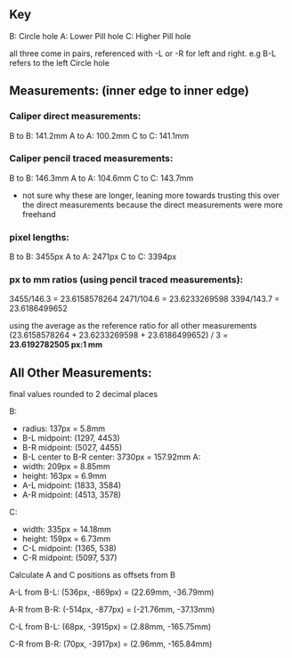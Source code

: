 ## Key
B: Circle hole
A: Lower Pill hole
C: Higher Pill hole

all three come in pairs, referenced with -L or -R for left and right. e.g B-L refers to the left Circle hole 


## Measurements: (inner edge to inner edge)
### Caliper direct measurements:

B to B: 141.2mm
A to A: 100.2mm
C to C: 141.1mm

### Caliper pencil traced measurements:
B to B: 146.3mm
A to A: 104.6mm
C to C: 143.7mm
- not sure why these are longer, leaning more towards trusting this over the direct measurements because the direct measurements were more freehand

### pixel lengths:
B to B: 3455px
A to A: 2471px
C to C: 3394px


### px to mm ratios (using pencil traced measurements):
3455/146.3 = 23.6158578264
2471/104.6 = 23.6233269598
3394/143.7 = 23.6186499652
 
using the average as the reference ratio for all other measurements
(23.6158578264 + 23.6233269598 + 23.6186499652) / 3
= **23.6192782505 px:1 mm**


## All Other Measurements:
final values rounded to 2 decimal places


B:
- radius: 137px = 5.8mm
- B-L midpoint: (1297, 4453)
- B-R midpoint: (5027, 4455)
- B-L center to B-R center: 3730px = 157.92mm
A:
- width: 209px = 8.85mm
- height: 163px = 6.9mm
- A-L midpoint: (1833, 3584)
- A-R midpoint: (4513, 3578)

C:
- width: 335px = 14.18mm
- height: 159px = 6.73mm
- C-L midpoint: (1365, 538)
- C-R midpoint: (5097, 537)

Calculate A and C positions as offsets from B

A-L from B-L:
(536px, -869px) = (22.69mm, -36.79mm)

A-R from B-R:
(-514px, -877px) = (-21.76mm, -37.13mm)

C-L from B-L:
(68px, -3915px) = (2.88mm, -165.75mm)

C-R from B-R:
(70px, -3917px) = (2.96mm, -165.84mm)
